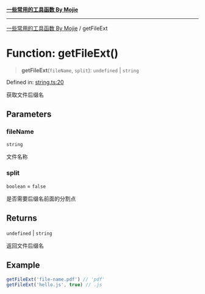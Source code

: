 [**一些常用的工具函数 By Mojie**](../README.md)

***

[一些常用的工具函数 By Mojie](../globals.md) / getFileExt

# Function: getFileExt()

> **getFileExt**(`fileName`, `split`): `undefined` \| `string`

Defined in: [string.ts:20](https://github.com/mojiefong/utils/blob/8d43a08c9cee3486bdce98ae9522c4a66e3c2c71/src/string.ts#L20)

获取文件后缀名

## Parameters

### fileName

`string`

文件名称

### split

`boolean` = `false`

是否需要后缀名前面的分割点

## Returns

`undefined` \| `string`

返回文件后缀名

## Example

``` typescript
getFileExt('file-name.pdf') // 'pdf'
getFileExt('hello.js', true) // .js
```
